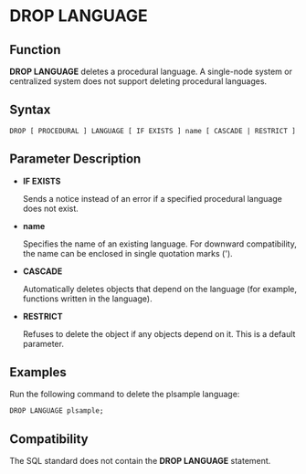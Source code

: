 # DROP LANGUAGE<a name="EN-US_TOPIC_0000001127872509"></a>

## Function<a name="section113331284191"></a>

**DROP LANGUAGE**  deletes a procedural language. A single-node system or centralized system does not support deleting procedural languages.

## Syntax<a name="section122664751912"></a>

```
DROP [ PROCEDURAL ] LANGUAGE [ IF EXISTS ] name [ CASCADE | RESTRICT ]
```

## Parameter Description<a name="section48568352146"></a>

-   **IF EXISTS**

    Sends a notice instead of an error if a specified procedural language does not exist.

-   **name**

    Specifies the name of an existing language. For downward compatibility, the name can be enclosed in single quotation marks \('\).

-   **CASCADE**

    Automatically deletes objects that depend on the language \(for example, functions written in the language\).

-   **RESTRICT**

    Refuses to delete the object if any objects depend on it. This is a default parameter.


## Examples<a name="section551802613349"></a>

Run the following command to delete the plsample language:

```
DROP LANGUAGE plsample;
```

## Compatibility<a name="section446220148329"></a>

The SQL standard does not contain the  **DROP LANGUAGE**  statement.

